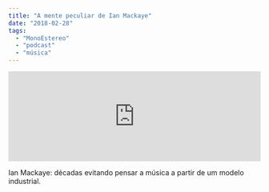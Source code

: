 ```yaml
---
title: "A mente peculiar de Ian Mackaye"
date: "2018-02-28"
tags: 
  - "MonoEstereo"
  - "podcast"
  - "música"
---
```


<iframe style="width: 100%; height: 180px;" src="https://anchor.fm/MonoEstéreo/embed/episodes/A-mente-peculiar-de-Ian-Mackaye-e149up" width="100%" height="180px" frameborder="0" scrolling="no"></iframe>

Ian Mackaye: décadas evitando pensar a música a partir de um modelo industrial.
